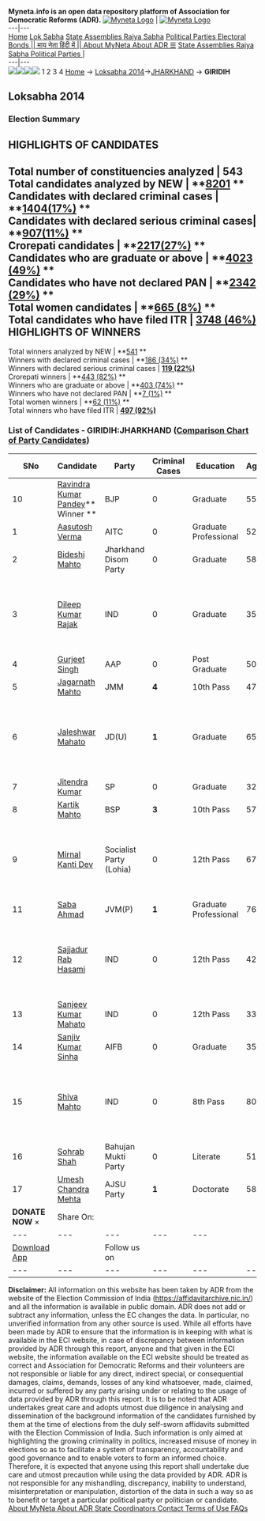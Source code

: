 **Myneta.info is an open data repository platform of Association for Democratic Reforms (ADR).**
[![Myneta Logo](https://www.myneta.info/lib/img/myneta-logo.png)](https://www.myneta.info/) | [![Myneta Logo](https://www.myneta.info/lib/img/adr-logo.png)](https://adrindia.org)  
---|---  
[Home](https://www.myneta.info/) [Lok Sabha](https://www.myneta.info/#ls "Lok Sabha") [ State Assemblies ](https://www.myneta.info/#sa "State Assemblies") [Rajya Sabha](https://www.myneta.info/#rs "Rajya Sabha") [Political Parties ](https://www.myneta.info/party "Political Parties") [ Electoral Bonds ](https://www.myneta.info/electoral_bonds "Electoral Bonds") [ || माय नेता हिंदी में || ](https://translate.google.co.in/translate?prev=hp&hl=en&js=y&u=www.myneta.info&sl=en&tl=hi&history_state0=) [ About MyNeta ](https://adrindia.org/content/about-myneta) [ About ADR ](https://adrindia.org/about-adr/who-we-are) [☰](javascript:void\(0\))
[ State Assemblies ](https://www.myneta.info/#sa "State Assemblies") [ Rajya Sabha ](https://www.myneta.info/#rs "Rajya Sabha") [ Political Parties ](https://www.myneta.info/party "Political Parties")
|   
---|---  
![](https://www.myneta.info/lib/img/banner/banner-1.png)![](https://www.myneta.info/lib/img/banner/banner-2.png)![](https://www.myneta.info/lib/img/banner/banner-3.png)![](https://www.myneta.info/lib/img/banner/banner-4.png)
1  2  3  4 
[Home](https://www.myneta.info/) → [Loksabha 2014](https://www.myneta.info/ls2014/)→[JHARKHAND](https://www.myneta.info/ls2014/index.php?action=show_constituencies&state_id=27) → **GIRIDIH**
### 
## Loksabha 2014
###  Election Summary 
HIGHLIGHTS OF CANDIDATES  
---  
Total number of constituencies analyzed |  543   
Total candidates analyzed by NEW | **[8201](https://www.myneta.info/ls2014/index.php?action=summary&subAction=candidates_analyzed&sort=candidate#summary) **  
Candidates with declared criminal cases | **[1404(17%)](https://www.myneta.info/ls2014/index.php?action=summary&subAction=crime&sort=candidate#summary) **  
Candidates with declared serious criminal cases| **[907(11%)](https://www.myneta.info/ls2014/index.php?action=summary&subAction=serious_crime&sort=candidate#summary) **  
Crorepati candidates | **[2217(27%)](https://www.myneta.info/ls2014/index.php?action=summary&subAction=crorepati&sort=candidate#summary) **  
Candidates who are graduate or above | **[4023 (49%)](https://www.myneta.info/ls2014/index.php?action=summary&subAction=education&sort=candidate#summary) **  
Candidates who have not declared PAN | **[2342 (29%)](https://www.myneta.info/ls2014/index.php?action=summary&subAction=without_pan&sort=candidate#summary) **  
Total women candidates | **[665 (8%)](https://www.myneta.info/ls2014/index.php?action=summary&subAction=women_candidate&sort=candidate#summary) **  
Total candidates who have filed ITR | [**3748 (46%)**](https://www.myneta.info/ls2014/index.php?action=summary&subAction=filed_itr&sort=candidate#summary)  
HIGHLIGHTS OF WINNERS  
---  
Total winners analyzed by NEW | **[541](https://www.myneta.info/ls2014/index.php?action=summary&subAction=winner_analyzed&sort=candidate#summary) **  
Winners with declared criminal cases | **[186 (34%)](https://www.myneta.info/ls2014/index.php?action=summary&subAction=winner_crime&sort=candidate#summary) **  
Winners with declared serious criminal cases | **[119 (22%)](https://www.myneta.info/ls2014/index.php?action=summary&subAction=winner_serious_crime&sort=candidate#summary)**  
Crorepati winners | **[443 (82%)](https://www.myneta.info/ls2014/index.php?action=summary&subAction=winner_crorepati&sort=candidate#summary) **  
Winners who are graduate or above | **[403 (74%)](https://www.myneta.info/ls2014/index.php?action=summary&subAction=winner_education&sort=candidate#summary) **  
Winners who have not declared PAN | **[7 (1%)](https://www.myneta.info/ls2014/index.php?action=summary&subAction=winner_without_pan&sort=candidate#summary) **  
Total women winners | **[62 (11%)](https://www.myneta.info/ls2014/index.php?action=summary&subAction=winner_women&sort=candidate#summary) **  
Total winners who have filed ITR | [**497 (92%)**](https://www.myneta.info/ls2014/index.php?action=summary&subAction=winner_filed_itr&sort=candidate#summary)  
### List of Candidates - GIRIDIH:JHARKHAND ([Comparison Chart of Party Candidates](https://www.myneta.info/ls2014/comparisonchart.php?constituency_id=260))
SNo | Candidate| Party| Criminal Cases| Education| Age| Total Assets| Liabilities  
---|---|---|---|---|---|---|---  
10  | [Ravindra Kumar Pandey](https://www.myneta.info/ls2014/candidate.php?candidate_id=2814)** Winner ** | BJP | 0 | Graduate| 55 | Rs 7,33,76,970 ~ 7 Crore+ | Rs 19,70,628 ~ 19 Lacs+  
1  | [Aasutosh Verma](https://www.myneta.info/ls2014/candidate.php?candidate_id=2818) | AITC | 0 | Graduate Professional| 52 | Rs 38,48,28,136 ~ 38 Crore+ | Rs 4,65,46,450 ~ 4 Crore+  
2  | [Bideshi Mahto](https://www.myneta.info/ls2014/candidate.php?candidate_id=2824) | Jharkhand Disom Party | 0 | Graduate| 58 | Rs 69,28,610 ~ 69 Lacs+ | Rs 0 ~   
3  | [Dileep Kumar Rajak](https://www.myneta.info/ls2014/candidate.php?candidate_id=2829) | IND | 0 | Graduate| 35 | ![](https://myneta.info/image_v2.php?myneta_folder=ls2014&candidate_id=2829&col=ta) | ![](https://myneta.info/image_v2.php?myneta_folder=ls2014&candidate_id=2829&col=lia)  
4  | [Gurjeet Singh](https://www.myneta.info/ls2014/candidate.php?candidate_id=2826) | AAP | 0 | Post Graduate| 50 | Rs 31,82,920 ~ 31 Lacs+ | Rs 2,37,000 ~ 2 Lacs+  
5  | [Jagarnath Mahto](https://www.myneta.info/ls2014/candidate.php?candidate_id=2815) | JMM | **4** | 10th Pass| 47 | Rs 59,92,366 ~ 59 Lacs+ | Rs 4,54,475 ~ 4 Lacs+  
6  | [Jaleshwar Mahato](https://www.myneta.info/ls2014/candidate.php?candidate_id=2817) | JD(U) | **1** | Graduate| 65 | ![](https://myneta.info/image_v2.php?myneta_folder=ls2014&candidate_id=2817&col=ta) | ![](https://myneta.info/image_v2.php?myneta_folder=ls2014&candidate_id=2817&col=lia)  
7  | [Jitendra Kumar](https://www.myneta.info/ls2014/candidate.php?candidate_id=2823) | SP | 0 | Graduate| 32 | Rs 80,29,500 ~ 80 Lacs+ | Rs 40,00,000 ~ 40 Lacs+  
8  | [Kartik Mahto](https://www.myneta.info/ls2014/candidate.php?candidate_id=2828) | BSP | **3** | 10th Pass| 57 | Rs 1,21,76,000 ~ 1 Crore+ | Rs 20,00,000 ~ 20 Lacs+  
9  | [Mirnal Kanti Dev](https://www.myneta.info/ls2014/candidate.php?candidate_id=2820) | Socialist Party (Lohia) | 0 | 12th Pass| 67 | ![](https://myneta.info/image_v2.php?myneta_folder=ls2014&candidate_id=2820&col=ta) | ![](https://myneta.info/image_v2.php?myneta_folder=ls2014&candidate_id=2820&col=lia)  
11  | [Saba Ahmad](https://www.myneta.info/ls2014/candidate.php?candidate_id=2816) | JVM(P) | **1** | Graduate Professional| 76 | Rs 58,20,782 ~ 58 Lacs+ | Rs 0 ~   
12  | [Sajjadur Rab Hasami](https://www.myneta.info/ls2014/candidate.php?candidate_id=2825) | IND | 0 | 12th Pass| 42 | ![](https://myneta.info/image_v2.php?myneta_folder=ls2014&candidate_id=2825&col=ta) | ![](https://myneta.info/image_v2.php?myneta_folder=ls2014&candidate_id=2825&col=lia)  
13  | [Sanjeev Kumar Mahato](https://www.myneta.info/ls2014/candidate.php?candidate_id=2822) | IND | 0 | 12th Pass| 33 | Rs 8,13,000 ~ 8 Lacs+ | Rs 0 ~   
14  | [Sanjiv Kumar Sinha](https://www.myneta.info/ls2014/candidate.php?candidate_id=2819) | AIFB | 0 | Graduate| 35 | Rs 6,46,296 ~ 6 Lacs+ | Rs 1,20,000 ~ 1 Lacs+  
15  | [Shiva Mahto](https://www.myneta.info/ls2014/candidate.php?candidate_id=2831) | IND | 0 | 8th Pass| 80 | ![](https://myneta.info/image_v2.php?myneta_folder=ls2014&candidate_id=2831&col=ta) | ![](https://myneta.info/image_v2.php?myneta_folder=ls2014&candidate_id=2831&col=lia)  
16  | [Sohrab Shah](https://www.myneta.info/ls2014/candidate.php?candidate_id=2830) | Bahujan Mukti Party | 0 | Literate| 51 | Rs 50,000 ~ 50 Thou+ | Rs 0 ~   
17  | [Umesh Chandra Mehta](https://www.myneta.info/ls2014/candidate.php?candidate_id=2821) | AJSU Party | **1** | Doctorate| 58 | Rs 93,68,674 ~ 93 Lacs+ | Rs 7,64,290 ~ 7 Lacs+  
|  **DONATE NOW** × |  Share On:  | [](https://api.whatsapp.com/send?text=https%3A%2F%2Fmyneta.info%2Fpunjab2022%2Findex.php%3Faction%3Dshow_constituencies%26state_id%3D19) | [](https://www.facebook.com/sharer/sharer.php?u=https%3A%2F%2Fmyneta.info%2Fpunjab2022%2Findex.php%3Faction%3Dshow_constituencies%26state_id%3D19) | [](https://twitter.com/share?url=https%3A%2F%2Fmyneta.info%2Fpunjab2022%2Findex.php%3Faction%3Dshow_constituencies%26state_id%3D19)  
---|---|---|---|---  
| [ Download App ](https://play.google.com/store/apps/details?id=com.webrosoft.myneta1&pcampaignid=pcampaignidMKT-Other-global-all-co-prtnr-py-PartBadge-Mar2515-1) | [](https://play.google.com/store/apps/details?id=com.webrosoft.myneta1&pcampaignid=pcampaignidMKT-Other-global-all-co-prtnr-py-PartBadge-Mar2515-1) |  Follow us on  | [](https://www.facebook.com/adrindia.org/) | [](https://twitter.com/adrspeaks) | [](https://groups.google.com/g/national-election-watch?hl=en&pli=1) | [](https://www.instagram.com/adrspeaks/) | [](https://www.youtube.com/user/adrspeaks) | [](https://sharechat.com/profile/adrspeaks)  
---|---|---|---|---|---|---|---|---  
**Disclaimer:** All information on this website has been taken by ADR from the website of the Election Commission of India (https://affidavitarchive.nic.in/) and all the information is available in public domain. ADR does not add or subtract any information, unless the EC changes the data. In particular, no unverified information from any other source is used. While all efforts have been made by ADR to ensure that the information is in keeping with what is available in the ECI website, in case of discrepancy between information provided by ADR through this report, anyone and that given in the ECI website, the information available on the ECI website should be treated as correct and Association for Democratic Reforms and their volunteers are not responsible or liable for any direct, indirect special, or consequential damages, claims, demands, losses of any kind whatsoever, made, claimed, incurred or suffered by any party arising under or relating to the usage of data provided by ADR through this report. It is to be noted that ADR undertakes great care and adopts utmost due diligence in analysing and dissemination of the background information of the candidates furnished by them at the time of elections from the duly self-sworn affidavits submitted with the Election Commission of India. Such information is only aimed at highlighting the growing criminality in politics, increased misuse of money in elections so as to facilitate a system of transparency, accountability and good governance and to enable voters to form an informed choice. Therefore, it is expected that anyone using this report shall undertake due care and utmost precaution while using the data provided by ADR. ADR is not responsible for any mishandling, discrepancy, inability to understand, misinterpretation or manipulation, distortion of the data in such a way so as to benefit or target a particular political party or politician or candidate. 
[ About MyNeta ](https://adrindia.org/content/about-myneta) [ About ADR ](https://adrindia.org/about-adr/who-we-are) [ State Coordinators ](https://adrindia.org/about-adr/state-coordinators) [ Contact ](https://adrindia.org/contact-us) [ Terms of Use ](https://adrindia.org/content/adr-terms-use) [ FAQs ](https://adrindia.org/content/faqs)
